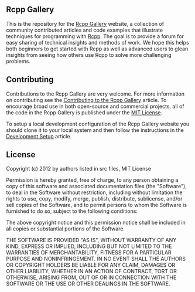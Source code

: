 
## Rcpp Gallery

This is the repository for the [Rcpp Gallery](http://gallery.rcpp.org) website,  a collection of community contributed articles and code examples that illustrate techniques for programming with [Rcpp](http://dirk.eddelbuettel.com/code/rcpp.html). The goal is to provide a forum for easy sharing of technical insights and methods of work. We hope this helps both beginners to get started with Rcpp as well as advanced users to glean insights from seeing how others use Rcpp to solve more challenging problems.

## Contributing

Contributions to the Rcpp Gallery are very welcome. For more information on contributing see the [Contributing to the Rcpp Gallery](https://github.com/jjallaire/rcpp-gallery/wiki/Contributing-to-the-Rcpp-Gallery) article. To encourage broad use in both open-source and commercial projects, all of the code in the Rcpp Gallery is published under the 
[MIT License](https://github.com/jjallaire/rcpp-gallery/blob/gh-pages/LICENSE.txt). 

To setup a local development configuration of the Rcpp Gallery website you should clone it to your local system and then follow the instructions in the [Development Setup](https://github.com/jjallaire/rcpp-gallery/wiki/Development-Setup) article.

## License

Copyright (c) 2012 by authors listed in src files, MIT License

Permission is hereby granted, free of charge, to any person obtaining
a copy of this software and associated documentation files (the "Software"),
to deal in the Software without restriction, including without limitation
the rights to use, copy, modify, merge, publish, distribute, sublicense,
and/or sell copies of the Software, and to permit persons to whom the
Software is furnished to do so, subject to the following conditions:

The above copyright notice and this permission notice shall be included
in all copies or substantial portions of the Software.

THE SOFTWARE IS PROVIDED "AS IS", WITHOUT WARRANTY OF ANY KIND, EXPRESS OR
IMPLIED, INCLUDING BUT NOT LIMITED TO THE WARRANTIES OF MERCHANTABILITY,
FITNESS FOR A PARTICULAR PURPOSE AND NONINFRINGEMENT. IN NO EVENT SHALL THE
AUTHORS OR COPYRIGHT HOLDERS BE LIABLE FOR ANY CLAIM, DAMAGES OR OTHER
LIABILITY, WHETHER IN AN ACTION OF CONTRACT, TORT OR OTHERWISE, ARISING
FROM, OUT OF OR IN CONNECTION WITH THE SOFTWARE OR THE USE OR OTHER DEALINGS
IN THE SOFTWARE.
